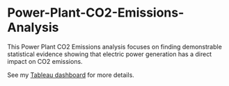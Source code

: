 # Power-Plant-CO2-Emissions-Analysis
This Power Plant CO2 Emissions analysis focuses on finding demonstrable statistical evidence showing that electric power generation has a direct impact on CO2 emissions.

See my [Tableau dashboard](https://public.tableau.com/profile/tableau.mark#!/vizhome/ElectricPowerPlantCO2Emissions/CO2Emissions) for more details.
